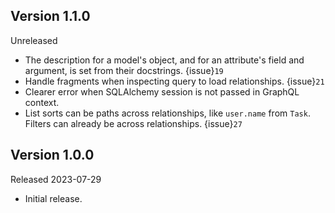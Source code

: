## Version 1.1.0

Unreleased

-   The description for a model's object, and for an attribute's field and
    argument, is set from their docstrings. {issue}`19`
-   Handle fragments when inspecting query to load relationships. {issue}`21`
-   Clearer error when SQLAlchemy session is not passed in GraphQL context.
-   List sorts can be paths across relationships, like `user.name` from `Task`.
    Filters can already be across relationships. {issue}`27`


## Version 1.0.0

Released 2023-07-29

-   Initial release.
